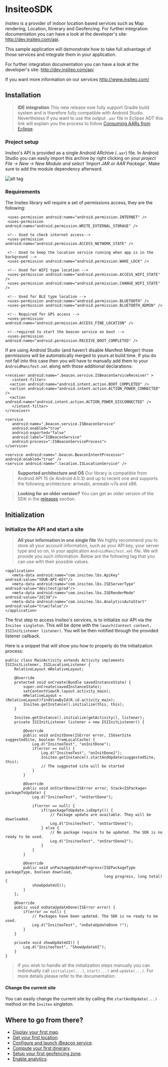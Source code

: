 # InsiteoSDK

Insiteo is a provider of indoor location based services such as Map rendering, Location, Itinerary and Geofencing. For further integration documentation you can have a look at the developer's site: <a href="http://dev.insiteo.com/api" target="_blank">http://dev.insiteo.com/api</a>.

This sample application will demonstrate how to take full advantage of those services and integrate them in your application.

For further integration documentation you can have a look at the developer's site: http://dev.insiteo.com/api

If you want more information on our services http://www.insiteo.com/

## Installation

> **IDE integration**
This new release now fully support Gradle build system and is therefore fully compatible with Android Studio. Nevertheless if you want to use the output <code>.aar</code> file in Eclipse ADT this link will explain you the process to follow [Consuming AARs from Eclipse](http://commonsware.com/blog/2014/07/03/consuming-aars-eclipse.html).
 
### Project setup
 
Insiteo's API is provided as a single Android ARchive (<code>.aar</code>) file. In Android Studio you can easily import this archive by right clicking on your _project File -> New -> New Module and select 'Import JAR or AAR Package'_. Make sure to add the module dependency afterward.
 
 
 ![alt tag](readme/img/android-integration2.png)
 
 
### Requirements

The Insiteo library will require a set of permissions access, they are the following:


     <uses-permission android:name="android.permission.INTERNET" />
     <uses-permission android:name="android.permission.WRITE_EXTERNAL_STORAGE" />
    
     <!-- Used to check internet access-->
     <uses-permission android:name="android.permission.ACCESS_NETWORK_STATE" />
    
     <!-- Used to keep the location service running when app is in the background -->
     <uses-permission android:name="android.permission.WAKE_LOCK" />
    
     <!-- Used for WIFI type location -->
     <uses-permission android:name="android.permission.ACCESS_WIFI_STATE" />
     <uses-permission android:name="android.permission.CHANGE_WIFI_STATE" />
    
     <!-- Used for BLE type location -->
     <uses-permission android:name="android.permission.BLUETOOTH" />
     <uses-permission android:name="android.permission.BLUETOOTH_ADMIN" />
    
     <!-- Required for GPS access -->
     <uses-permission android:name="android.permission.ACCESS_FINE_LOCATION" />
    
     <!--required to start the beacon service on boot -->
     <uses-permission android:name="android.permission.RECEIVE_BOOT_COMPLETED" />


If are using Android Studio (and haven't disable Manifest Merger) those permissions will be automatically merged to yours at build time. If you do not fall into this case then you will have to manually add them to your `AndroidManifest.xml` along with those additional declarations: 


    <receiver android:name=".beacon.service.ISBeaconServiceReceiver" >
       <intent-filter>
      <action android:name="android.intent.action.BOOT_COMPLETED" />
      <action android:name="android.intent.action.ACTION_POWER_CONNECTED" />
      <action android:name="android.intent.action.ACTION_POWER_DISCONNECTED" />
       </intent-filter>
    </receiver>
    
    <service
       android:name=".beacon.service.ISBeaconService"
       android:enabled="true"
       android:exported="false"
       android:label="ISBeaconService"
       android:process=":ISBeaconServiceProcess">
    </service>
     
    <service android:name=".beacon.BeaconIntentProcessor" android:enabled="true" />
    <service android:name=".location.ISLocationService" />

> **Supported architecture and OS**
Our library is compatible from Android API 15 (ie Android 4.0.3) and up to recent one and supports the following architecture: armeabi, armeabi-v7a and x86.

> **Looking for an older version?** You can get an older version of the SDK in the <a href="https://github.com/Insiteo/Android/releases" target="_blank">releases</a> section.

## Initialization

### Initialize the API and start a site

> **All your information in one single file** We highly recommend you to store all your account information, such as your API key, your server type and so on, in your application <code>AndroidManifest.xml</code> file. We will provide you such information. Below are the following tag that you can use with their possible values.


    <application>
       <meta-data android:name="com.insiteo.lbs.ApiKey" android:value="YOUR-API-KEY"/>
       <meta-data android:name="com.insiteo.lbs.ISEServerType" android:value="dev|test|prod"/>
       <meta-data android:name="com.insiteo.lbs.ISERenderMode" android:value="2d|3d"/>
       <meta-data android:name="com.insiteo.lbs.AnalyticsAutoStart" android:value="true|false"/>
    </application>


The first step to access Insiteo's services, is to initialize our API via the `Insiteo singleton`. This will be done with the  `launch(Context context, ISIInitListener listener)`. You will be then notified through the provided listener callback.

Here is a snippet that will show you how to properly do the initialization process:

	public class MainActivity extends Activity implements  ISIInitListener, ISILocationListener {
    	RelativeLayout mRelativeLayout;

		@Override
	    protected void onCreate(Bundle savedInstanceState) {
	        super.onCreate(savedInstanceState);
	        setContentView(R.layout.activity_main);
	        mRelativeLayout = (RelativeLayout)findViewById(R.id.activity_main);
	        Insiteo.getInstance().initialize(this, this);
	    }
	
		Insiteo.getInstance().initialize(getActivity(), listener);
		private ISIInitListener listener = new ISIInitListener() {
	    
		    @Override
	        public void onInitDone(ISError error, ISUserSite suggestedSite, boolean fromLocalCache) {
	            Log.d("InsiteoTest", "onInitDone");
	            if(error == null) {
	                Log.d("InsiteoTest", "onInitDone2");
	                Insiteo.getInstance().startAndUpdate(suggestedSite, this);
	                // The suggested site will be started
	            }
	        }
	
	        @Override
	        public void onStartDone(ISError error, Stack<ISPackage> packageToUpdate) {
	            Log.d("InsiteoTest", "onStartDone");
	
	            if(error == null) {
	                if(!packageToUpdate.isEmpty()) {
	                    // Package update are available. They will be downloaded.
	                    Log.d("InsiteoTest", "onStartDone1");
	                } else {
	                    // No package require to be updated. The SDK is no ready to be used.
	                    Log.d("InsiteoTest", "onStartDone2");
	                }
	            }
	        }
	
	        @Override
	        public void onPackageUpdateProgress(ISEPackageType packageType, boolean download,
	                                            long progress, long total) {
	            showUpdateUI();
	        }
		};
	
		@Override
	    public void onDataUpdateDone(ISError error) {
	        if(error == null) {
	            // Packages have been updated. The SDK is no ready to be used.
	            Log.d("InsiteoTest", "onDataUpdateDone !");
	        }
	    }

	    private void showUpdateUI() {
	        Log.d("InsiteoTest", "ShowUpdateUI");
	    }
	}

> If you wish to handle all the initialization steps manually you can individually call `initialize(...)`, `start(...)` and `update(...)`. For more details please refer to the documentation.

#### Change the current site

You can easily change the current site by calling the `startAndUpdate(...)` method on the `Insiteo` singleton.

## Where to go from there?

- [Display your first map](readme/map.md).
- [Get your first location](readme/location.md).
- [Configure and launch iBeacon service](readme/beacon.md).
- [Compute your first itinerary](readme/itinerary.md).
- [Setup your first geofencing zone](readme/geofence.md).
- [Enable analytics](readme/analytics.md).
